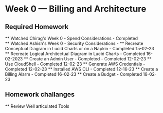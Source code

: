 # Week 0 — Billing and Architecture


## Required Homework 

** Watched Chirag's Week 0 - Spend Considerations - Completed  
** Watched Ashish's Week 0 - Security Considerations - 
** Recreate Conceptual Diagram in Lucid Charts or on a Napkin - Completed 15-02-23
** Recreate Logical Architectual Diagram in Lucid Charts - Completed 16-02-2023
** Create an Admin User - Completed - Completed 12-02-23
** Use CloudShell - Completed 12-02-23
** Generate AWS Credentials - Completed 12-02-23 
** Installed AWS CLI - Completed 12-16-23 
** Create a Billing Alarm - Completed 16-02-23
** Create a Budget - Completed 16-02-23


## Homework challanges 

** Review Well articulated Tools

